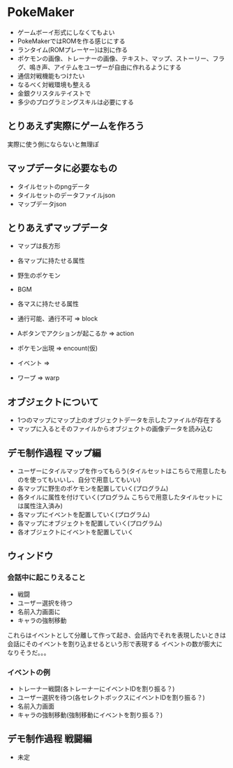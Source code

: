 # PokeMaker

- ゲームボーイ形式にしなくてもよい
- PokeMakerではROMを作る感じにする
- ランタイム(ROMプレーヤー)は別に作る
- ポケモンの画像、トレーナーの画像、テキスト、マップ、ストーリー、フラグ、鳴き声、アイテムをユーザーが自由に作れるようにする
- 通信対戦機能もつけたい
- なるべく対戦環境も整える
- 金銀クリスタルテイストで
- 多少のプログラミングスキルは必要にする

## とりあえず実際にゲームを作ろう

実際に使う側にならないと無理ぽ

## マップデータに必要なもの
- タイルセットのpngデータ
- タイルセットのデータファイルjson
- マップデータjson

## とりあえずマップデータ
- マップは長方形

- 各マップに持たせる属性
 - 野生のポケモン
 - BGM

- 各マスに持たせる属性
 - 通行可能、通行不可 => block
 - Aボタンでアクションが起こるか => action
 - ポケモン出現 => encount(仮)
 - イベント => 
 - ワープ => warp

## オブジェクトについて

- 1つのマップにマップ上のオブジェクトデータを示したファイルが存在する
- マップに入るとそのファイルからオブジェクトの画像データを読み込む
 
## デモ制作過程 マップ編

- ユーザーにタイルマップを作ってもらう(タイルセットはこちらで用意したものを使ってもいいし、自分で用意してもいい)
- 各マップに野生のポケモンを配置していく(プログラム)
- 各タイルに属性を付けていく(プログラム こちらで用意したタイルセットには属性注入済み)
- 各マップにイベントを配置していく(プログラム)
- 各マップにオブジェクトを配置していく(プログラム)
- 各オブジェクトにイベントを配置していく

## ウィンドウ

### 会話中に起こりえること
- 戦闘
- ユーザー選択を待つ
- 名前入力画面に
- キャラの強制移動

これらはイベントとして分離して作って起き、会話内でそれを表現したいときは会話にそのイベントを割り込ませるという形で表現する
イベントの数が膨大になりそうだ。。。

### イベントの例
- トレーナー戦闘(各トレーナーにイベントIDを割り振る？)
- ユーザー選択を待つ(各セレクトボックスにイベントIDを割り振る？)
- 名前入力画面
- キャラの強制移動(強制移動にイベントを割り振る？)

## デモ制作過程 戦闘編

- 未定
